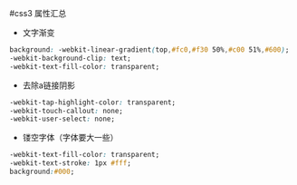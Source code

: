 
#css3 属性汇总

- 文字渐变
```css
background: -webkit-linear-gradient(top,#fc0,#f30 50%,#c00 51%,#600); 
-webkit-background-clip: text; 
-webkit-text-fill-color: transparent;
```

- 去除a链接阴影
```css
-webkit-tap-highlight-color: transparent; 
-webkit-touch-callout: none;
-webkit-user-select: none;
```

- 镂空字体（字体要大一些）
```css
-webkit-text-fill-color: transparent;
-webkit-text-stroke: 1px #fff;
background:#000;
```


